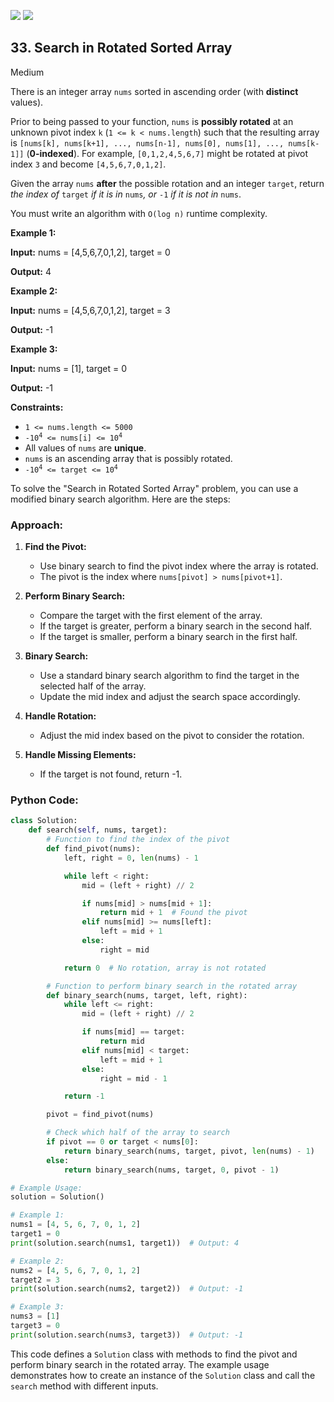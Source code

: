 [![](https://img.shields.io/github/stars/LeetCode-in-Python/LeetCode-in-Python?label=Stars&style=flat-square)](https://github.com/LeetCode-in-Python/LeetCode-in-Python)
[![](https://img.shields.io/github/forks/LeetCode-in-Python/LeetCode-in-Python?label=Fork%20me%20on%20GitHub%20&style=flat-square)](https://github.com/LeetCode-in-Python/LeetCode-in-Python/fork)

## 33\. Search in Rotated Sorted Array

Medium

There is an integer array `nums` sorted in ascending order (with **distinct** values).

Prior to being passed to your function, `nums` is **possibly rotated** at an unknown pivot index `k` (`1 <= k < nums.length`) such that the resulting array is `[nums[k], nums[k+1], ..., nums[n-1], nums[0], nums[1], ..., nums[k-1]]` (**0-indexed**). For example, `[0,1,2,4,5,6,7]` might be rotated at pivot index `3` and become `[4,5,6,7,0,1,2]`.

Given the array `nums` **after** the possible rotation and an integer `target`, return _the index of_ `target` _if it is in_ `nums`_, or_ `-1` _if it is not in_ `nums`.

You must write an algorithm with `O(log n)` runtime complexity.

**Example 1:**

**Input:** nums = [4,5,6,7,0,1,2], target = 0

**Output:** 4 

**Example 2:**

**Input:** nums = [4,5,6,7,0,1,2], target = 3

**Output:** -1 

**Example 3:**

**Input:** nums = [1], target = 0

**Output:** -1 

**Constraints:**

*   `1 <= nums.length <= 5000`
*   <code>-10<sup>4</sup> <= nums[i] <= 10<sup>4</sup></code>
*   All values of `nums` are **unique**.
*   `nums` is an ascending array that is possibly rotated.
*   <code>-10<sup>4</sup> <= target <= 10<sup>4</sup></code>

To solve the "Search in Rotated Sorted Array" problem, you can use a modified binary search algorithm. Here are the steps:

### Approach:

1. **Find the Pivot:**
   - Use binary search to find the pivot index where the array is rotated.
   - The pivot is the index where `nums[pivot] > nums[pivot+1]`.

2. **Perform Binary Search:**
   - Compare the target with the first element of the array.
   - If the target is greater, perform a binary search in the second half.
   - If the target is smaller, perform a binary search in the first half.

3. **Binary Search:**
   - Use a standard binary search algorithm to find the target in the selected half of the array.
   - Update the mid index and adjust the search space accordingly.

4. **Handle Rotation:**
   - Adjust the mid index based on the pivot to consider the rotation.

5. **Handle Missing Elements:**
   - If the target is not found, return -1.

### Python Code:

```python
class Solution:
    def search(self, nums, target):
        # Function to find the index of the pivot
        def find_pivot(nums):
            left, right = 0, len(nums) - 1

            while left < right:
                mid = (left + right) // 2

                if nums[mid] > nums[mid + 1]:
                    return mid + 1  # Found the pivot
                elif nums[mid] >= nums[left]:
                    left = mid + 1
                else:
                    right = mid

            return 0  # No rotation, array is not rotated

        # Function to perform binary search in the rotated array
        def binary_search(nums, target, left, right):
            while left <= right:
                mid = (left + right) // 2

                if nums[mid] == target:
                    return mid
                elif nums[mid] < target:
                    left = mid + 1
                else:
                    right = mid - 1

            return -1

        pivot = find_pivot(nums)

        # Check which half of the array to search
        if pivot == 0 or target < nums[0]:
            return binary_search(nums, target, pivot, len(nums) - 1)
        else:
            return binary_search(nums, target, 0, pivot - 1)

# Example Usage:
solution = Solution()

# Example 1:
nums1 = [4, 5, 6, 7, 0, 1, 2]
target1 = 0
print(solution.search(nums1, target1))  # Output: 4

# Example 2:
nums2 = [4, 5, 6, 7, 0, 1, 2]
target2 = 3
print(solution.search(nums2, target2))  # Output: -1

# Example 3:
nums3 = [1]
target3 = 0
print(solution.search(nums3, target3))  # Output: -1
```

This code defines a `Solution` class with methods to find the pivot and perform binary search in the rotated array. The example usage demonstrates how to create an instance of the `Solution` class and call the `search` method with different inputs.